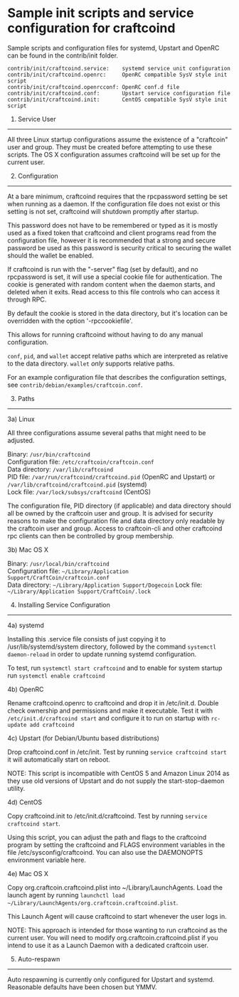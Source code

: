 Sample init scripts and service configuration for craftcoind
==========================================================

Sample scripts and configuration files for systemd, Upstart and OpenRC
can be found in the contrib/init folder.

    contrib/init/craftcoind.service:    systemd service unit configuration
    contrib/init/craftcoind.openrc:     OpenRC compatible SysV style init script
    contrib/init/craftcoind.openrcconf: OpenRC conf.d file
    contrib/init/craftcoind.conf:       Upstart service configuration file
    contrib/init/craftcoind.init:       CentOS compatible SysV style init script

1. Service User
---------------------------------

All three Linux startup configurations assume the existence of a "craftcoin" user
and group.  They must be created before attempting to use these scripts.
The OS X configuration assumes craftcoind will be set up for the current user.

2. Configuration
---------------------------------

At a bare minimum, craftcoind requires that the rpcpassword setting be set
when running as a daemon.  If the configuration file does not exist or this
setting is not set, craftcoind will shutdown promptly after startup.

This password does not have to be remembered or typed as it is mostly used
as a fixed token that craftcoind and client programs read from the configuration
file, however it is recommended that a strong and secure password be used
as this password is security critical to securing the wallet should the
wallet be enabled.

If craftcoind is run with the "-server" flag (set by default), and no rpcpassword is set,
it will use a special cookie file for authentication. The cookie is generated with random
content when the daemon starts, and deleted when it exits. Read access to this file
controls who can access it through RPC.

By default the cookie is stored in the data directory, but it's location can be overridden
with the option '-rpccookiefile'.

This allows for running craftcoind without having to do any manual configuration.

`conf`, `pid`, and `wallet` accept relative paths which are interpreted as
relative to the data directory. `wallet` *only* supports relative paths.

For an example configuration file that describes the configuration settings,
see `contrib/debian/examples/craftcoin.conf`.

3. Paths
---------------------------------

3a) Linux

All three configurations assume several paths that might need to be adjusted.

Binary:              `/usr/bin/craftcoind`  
Configuration file:  `/etc/craftcoin/craftcoin.conf`  
Data directory:      `/var/lib/craftcoind`  
PID file:            `/var/run/craftcoind/craftcoind.pid` (OpenRC and Upstart) or `/var/lib/craftcoind/craftcoind.pid` (systemd)  
Lock file:           `/var/lock/subsys/craftcoind` (CentOS)  

The configuration file, PID directory (if applicable) and data directory
should all be owned by the craftcoin user and group.  It is advised for security
reasons to make the configuration file and data directory only readable by the
craftcoin user and group.  Access to craftcoin-cli and other craftcoind rpc clients
can then be controlled by group membership.

3b) Mac OS X

Binary:              `/usr/local/bin/craftcoind`  
Configuration file:  `~/Library/Application Support/CraftCoin/craftcoin.conf`  
Data directory:      `~/Library/Application Support/Dogecoin`
Lock file:           `~/Library/Application Support/CraftCoin/.lock`

4. Installing Service Configuration
-----------------------------------

4a) systemd

Installing this .service file consists of just copying it to
/usr/lib/systemd/system directory, followed by the command
`systemctl daemon-reload` in order to update running systemd configuration.

To test, run `systemctl start craftcoind` and to enable for system startup run
`systemctl enable craftcoind`

4b) OpenRC

Rename craftcoind.openrc to craftcoind and drop it in /etc/init.d.  Double
check ownership and permissions and make it executable.  Test it with
`/etc/init.d/craftcoind start` and configure it to run on startup with
`rc-update add craftcoind`

4c) Upstart (for Debian/Ubuntu based distributions)

Drop craftcoind.conf in /etc/init.  Test by running `service craftcoind start`
it will automatically start on reboot.

NOTE: This script is incompatible with CentOS 5 and Amazon Linux 2014 as they
use old versions of Upstart and do not supply the start-stop-daemon utility.

4d) CentOS

Copy craftcoind.init to /etc/init.d/craftcoind. Test by running `service craftcoind start`.

Using this script, you can adjust the path and flags to the craftcoind program by
setting the craftcoind and FLAGS environment variables in the file
/etc/sysconfig/craftcoind. You can also use the DAEMONOPTS environment variable here.

4e) Mac OS X

Copy org.craftcoin.craftcoind.plist into ~/Library/LaunchAgents. Load the launch agent by
running `launchctl load ~/Library/LaunchAgents/org.craftcoin.craftcoind.plist`.

This Launch Agent will cause craftcoind to start whenever the user logs in.

NOTE: This approach is intended for those wanting to run craftcoind as the current user.
You will need to modify org.craftcoin.craftcoind.plist if you intend to use it as a
Launch Daemon with a dedicated craftcoin user.

5. Auto-respawn
-----------------------------------

Auto respawning is currently only configured for Upstart and systemd.
Reasonable defaults have been chosen but YMMV.
